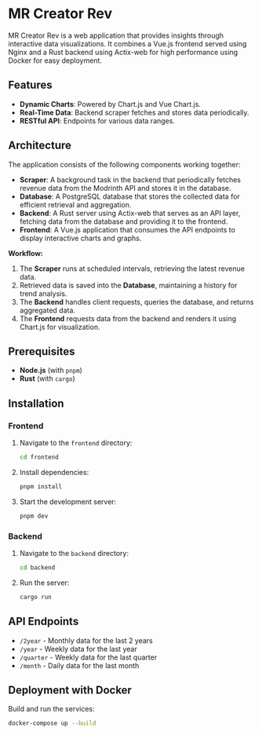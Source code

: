 # MR Creator Rev

MR Creator Rev is a web application that provides insights through interactive data visualizations. It combines a Vue.js frontend served using Nginx and a Rust backend using Actix-web for high performance using Docker for easy deployment.

## Features

- **Dynamic Charts**: Powered by Chart.js and Vue Chart.js.
- **Real-Time Data**: Backend scraper fetches and stores data periodically.
- **RESTful API**: Endpoints for various data ranges.

## Architecture

The application consists of the following components working together:

- **Scraper**: A background task in the backend that periodically fetches revenue data from the Modrinth API and stores it in the database.
- **Database**: A PostgreSQL database that stores the collected data for efficient retrieval and aggregation.
- **Backend**: A Rust server using Actix-web that serves as an API layer, fetching data from the database and providing it to the frontend.
- **Frontend**: A Vue.js application that consumes the API endpoints to display interactive charts and graphs.

**Workflow:**

1. The **Scraper** runs at scheduled intervals, retrieving the latest revenue data.
2. Retrieved data is saved into the **Database**, maintaining a history for trend analysis.
3. The **Backend** handles client requests, queries the database, and returns aggregated data.
4. The **Frontend** requests data from the backend and renders it using Chart.js for visualization.

## Prerequisites

- **Node.js** (with `pnpm`)
- **Rust** (with `cargo`)

## Installation

### Frontend

1. Navigate to the `frontend` directory:

    ```bash
    cd frontend
    ```

2. Install dependencies:

    ```bash
    pnpm install
    ```

3. Start the development server:

    ```bash
    pnpm dev
    ```

### Backend

1. Navigate to the `backend` directory:

    ```bash
    cd backend
    ```

2. Run the server:

    ```bash
    cargo run
    ```

## API Endpoints

- `/2year` - Monthly data for the last 2 years
- `/year` - Weekly data for the last year
- `/quarter` - Weekly data for the last quarter
- `/month` - Daily data for the last month

## Deployment with Docker

Build and run the services:

```bash
docker-compose up --build
```
